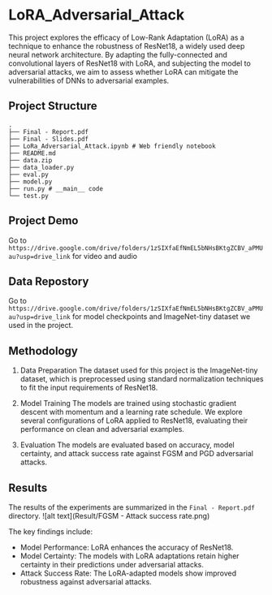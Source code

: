 # LoRA_Adversarial_Attack

This project explores the efficacy of Low-Rank Adaptation (LoRA) as a technique to enhance the robustness of ResNet18, a widely used deep neural network architecture. By adapting the fully-connected and convolutional layers of ResNet18 with LoRA, and subjecting the model to adversarial attacks, we aim to assess whether LoRA can mitigate the vulnerabilities of DNNs to adversarial examples.

## Project Structure
```
.
├── Final - Report.pdf
├── Final - Slides.pdf
├── LoRa_Adversarial_Attack.ipynb # Web friendly notebook
├── README.md
├── data.zip
├── data_loader.py
├── eval.py
├── model.py
├── run.py # __main__ code
└── test.py
```

## Project Demo
Go to `https://drive.google.com/drive/folders/1zSIXfaEfNmEL5bNHsBKtgZCBV_aPMUau?usp=drive_link` for video and audio

## Data Repostory
Go to `https://drive.google.com/drive/folders/1zSIXfaEfNmEL5bNHsBKtgZCBV_aPMUau?usp=drive_link` for model checkpoints and ImageNet-tiny dataset we used in the project.

## Methodology
1. Data Preparation
The dataset used for this project is the ImageNet-tiny dataset, which is preprocessed using standard normalization techniques to fit the input requirements of ResNet18.

2. Model Training
The models are trained using stochastic gradient descent with momentum and a learning rate schedule. We explore several configurations of LoRA applied to ResNet18, evaluating their performance on clean and adversarial examples.

3. Evaluation
The models are evaluated based on accuracy, model certainty, and attack success rate against FGSM and PGD adversarial attacks.

## Results
The results of the experiments are summarized in the `Final - Report.pdf` directory. 
![alt text](Result/FGSM - Attack success rate.png)

The key findings include:

- Model Performance: LoRA enhances the accuracy of ResNet18.
- Model Certainty: The models with LoRA adaptations retain higher certainty in their predictions under adversarial attacks.
- Attack Success Rate: The LoRA-adapted models show improved robustness against adversarial attacks.
